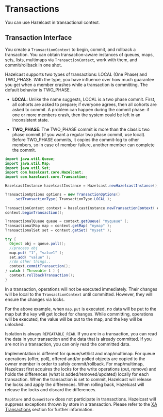 

# Transactions

You can use Hazelcast in transactional context. 

## Transaction Interface

You create a `TransactionContext` to begin, commit, and rollback a transaction. You can obtain transaction-aware instances of queues, maps, sets, lists, multimaps via `TransactionContext`, work with them, and commit/rollback in one shot.

Hazelcast supports two types of transactions: LOCAL (One Phase) and TWO\_PHASE. With the type, you have influence over how much guarantee you get when a member crashes while a transaction is committing. The default behavior is TWO\_PHASE.

- **LOCAL**: Unlike the name suggests, LOCAL is a two phase commit. First, all cohorts are asked to prepare; if everyone agrees, then all cohorts are asked to commit. A problem can happen during the commit phase: if one or more members crash, then the system could be left in an inconsistent state.

- **TWO\_PHASE**: The TWO\_PHASE commit is more than the classic two phase commit (if you want a regular two phase commit, use local). Before TWO\_PHASE commits, it copies the commit-log to other members, so in case of member failure, another member can complete the commit.

```java
import java.util.Queue;
import java.util.Map;
import java.util.Set;
import com.hazelcast.core.Hazelcast;
import com.hazelcast.core.Transaction; 

HazelcastInstance hazelcastInstance = Hazelcast.newHazelcastInstance();

TransactionOptions options = new TransactionOptions()
    .setTransactionType( TransactionType.LOCAL );
    
TransactionContext context = hazelcastInstance.newTransactionContext( options )
context.beginTransaction();

TransactionalQueue queue = context.getQueue( "myqueue" );
TransactionalMap map = context.getMap( "mymap" );
TransactionalSet set = context.getSet( "myset" );

try {
  Object obj = queue.poll();
  //process obj
  map.put( "1", "value1" );
  set.add( "value" );
  //do other things..
  context.commitTransaction();
} catch ( Throwable t ) {
  context.rollbackTransaction();
}
```

In a transaction, operations will not be executed immediately. Their changes will be local to the `TransactionContext` until committed. However, they will ensure the changes via locks. 

For the above example, when `map.put` is executed, no data will be put to the map but the key will get locked for changes. While committing, operations will be executed, the value will be put to the map, and the key will be unlocked.

Isolation is always `REPEATABLE_READ`. If you are in a transaction, you can read the data in your transaction and the data that is already committed. If you are not in a transaction, you can only read the committed data. 

Implementation is different for queue/set/list and map/multimap. For queue operations (offer, poll), offered and/or polled objects are copied to the owner member in order to safely commit/rollback. For map/multimap, Hazelcast first acquires the locks for the write operations (put, remove) and holds the differences (what is added/removed/updated) locally for each transaction. When the transaction is set to commit, Hazelcast will release the locks and apply the differences. When rolling back, Hazelcast will release the locks and discard the differences.

`MapStore` and `QueueStore` does not participate in transactions. Hazelcast will suppress exceptions thrown by store in a transaction. Please refer to the [XA Transactions](#xa-transactions) section for further information.

